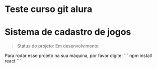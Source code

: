 # Teste curso git alura

# Sistema de cadastro de jogos

> Status do projeto: Em desenvolvimento

Para rodar esse projeto na sua máquina, por favor digite:
´´´
npm install react
´´´
